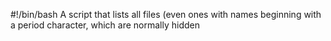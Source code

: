 #!/bin/bash
A script that lists all files (even ones with names beginning with a period character, which are normally hidden

